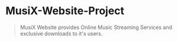 # MusiX-Website-Project

> MusiX Website provides Online Music Streaming Services and exclusive downloads to it's users.
